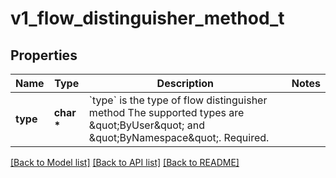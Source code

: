 # v1_flow_distinguisher_method_t

## Properties
Name | Type | Description | Notes
------------ | ------------- | ------------- | -------------
**type** | **char \*** | &#x60;type&#x60; is the type of flow distinguisher method The supported types are \&quot;ByUser\&quot; and \&quot;ByNamespace\&quot;. Required. | 

[[Back to Model list]](../README.md#documentation-for-models) [[Back to API list]](../README.md#documentation-for-api-endpoints) [[Back to README]](../README.md)


